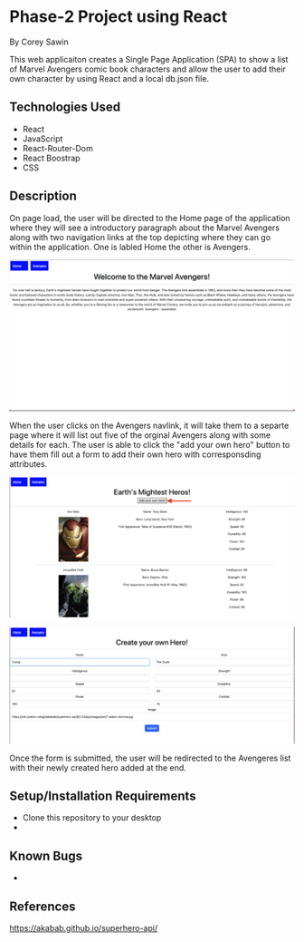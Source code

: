 # Phase-2 Project using React

By Corey Sawin

This web applicaiton creates a Single Page Application (SPA) to show a list of Marvel Avengers comic book characters and allow the user to add their own character by using React and a local db.json file.

## Technologies Used

- React
- JavaScript
- React-Router-Dom
- React Boostrap
- CSS

## Description

On page load, the user will be directed to the Home page of the application where they will see a introductory paragraph about the Marvel Avengers along with two navigation links at the top depicting where they can go within the application. One is labled Home the other is Avengers. 

![Home Screen](/Images/Home_Screen.png)

When the user clicks on the Avengers navlink, it will take them to a separte page where it will list out five of the orginal Avengers along with some details for each. The user is able to click the "add your own hero" button to have them fill out a form to add their own hero with corresponsding attributes.

![Character List](/Images/Character_List.png)

![Hero Form](/Images/Hero_Form.png)

Once the form is submitted, the user will be redirected to the Avengeres list with their newly created hero added at the end. 















## Setup/Installation Requirements

- Clone this repository to your desktop
- 

## Known Bugs

-

## References
https://akabab.github.io/superhero-api/
